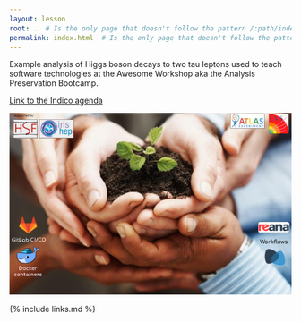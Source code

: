 ```yaml
---
layout: lesson
root: .  # Is the only page that doesn't follow the pattern /:path/index.html
permalink: index.html  # Is the only page that doesn't follow the pattern /:path/index.html
---
```


Example analysis of Higgs boson decays to two tau leptons used to teach software technologies at the Awesome Workshop aka the Analysis Preservation Bootcamp.

[Link to the Indico agenda](https://indico.cern.ch/event/854880/)

![Awesome workshop logo](fig/workshop-logo.png)

<!-- this is an html comment -->

{% include links.md %}
